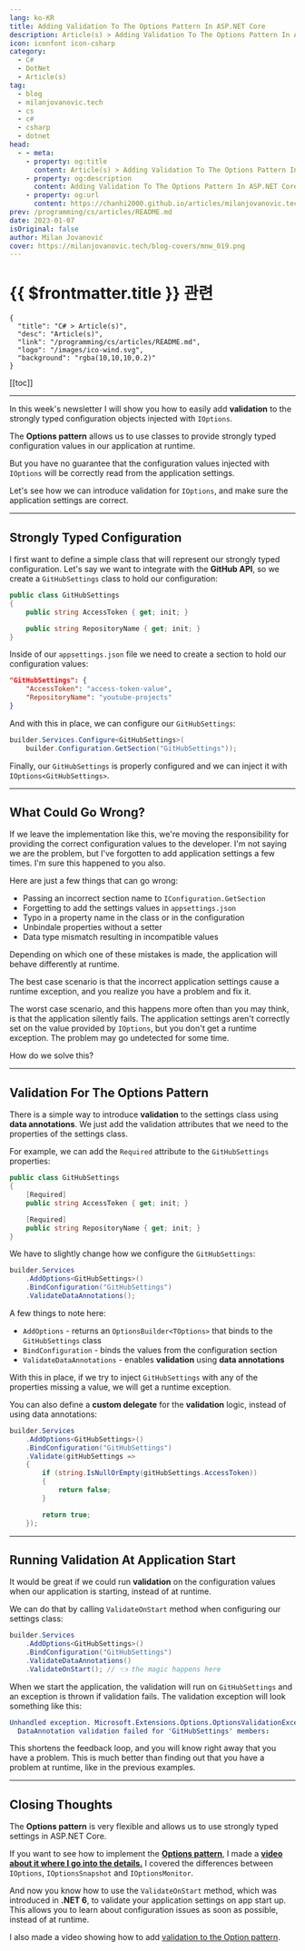 ```yaml
---
lang: ko-KR
title: Adding Validation To The Options Pattern In ASP.NET Core
description: Article(s) > Adding Validation To The Options Pattern In ASP.NET Core
icon: iconfont icon-csharp
category: 
  - C#
  - DotNet
  - Article(s)
tag: 
  - blog
  - milanjovanovic.tech
  - cs
  - c#
  - csharp
  - dotnet
head:
  - - meta:
    - property: og:title
      content: Article(s) > Adding Validation To The Options Pattern In ASP.NET Core
    - property: og:description
      content: Adding Validation To The Options Pattern In ASP.NET Core
    - property: og:url
      content: https://chanhi2000.github.io/articles/milanjovanovic.tech/adding-validation-to-the-options-pattern-in-asp-net-core.html
prev: /programming/cs/articles/README.md
date: 2023-01-07
isOriginal: false
author: Milan Jovanović
cover: https://milanjovanovic.tech/blog-covers/mnw_019.png
---
```


# {{ $frontmatter.title }} 관련

```component VPCard
{
  "title": "C# > Article(s)",
  "desc": "Article(s)",
  "link": "/programming/cs/articles/README.md",
  "logo": "/images/ico-wind.svg",
  "background": "rgba(10,10,10,0.2)"
}
```

[[toc]]

---

<SiteInfo
  name="Adding Validation To The Options Pattern In ASP.NET Core"
  desc="In this week's newsletter I will show you how to easily add validation the strongly-typed configuration objects injected with IOptions. The Options pattern allows us to use classes to provide strongly-typed configuration values in our application at runtime. But you have no guarantee that the configuration values injected with IOptions will be correctly read from the application settings. Let's see how we can introduce validation for our IOptions and make sure the application settings are correct."
  url="https://milanjovanovic.tech/blog/adding-validation-to-the-options-pattern-in-asp-net-core/"
  logo="https://milanjovanovic.tech/profile_favicon.png"
  preview="https://milanjovanovic.tech/blog-covers/mnw_019.png"/>

In this week's newsletter I will show you how to easily add **validation** to the strongly typed configuration objects injected with `IOptions`.

The **Options pattern** allows us to use classes to provide strongly typed configuration values in our application at runtime.

But you have no guarantee that the configuration values injected with `IOptions` will be correctly read from the application settings.

Let's see how we can introduce validation for `IOptions`, and make sure the application settings are correct.

---

## Strongly Typed Configuration

I first want to define a simple class that will represent our strongly typed configuration. Let's say we want to integrate with the **GitHub API**, so we create a `GitHubSettings` class to hold our configuration:

```cs
public class GitHubSettings
{
    public string AccessToken { get; init; }

    public string RepositoryName { get; init; }
}
```

Inside of our <FontIcon icon="iconfont icon-json"/>`appsettings.json` file we need to create a section to hold our configuration values:

```json
"GitHubSettings": {
    "AccessToken": "access-token-value",
    "RepositoryName": "youtube-projects"
}
```

And with this in place, we can configure our `GitHubSettings`:

```cs
builder.Services.Configure<GitHubSettings>(
    builder.Configuration.GetSection("GitHubSettings"));
```

Finally, our `GitHubSettings` is properly configured and we can inject it with `IOptions<GitHubSettings>`.

---

## What Could Go Wrong?

If we leave the implementation like this, we're moving the responsibility for providing the correct configuration values to the developer. I'm not saying we are the problem, but I've forgotten to add application settings a few times. I'm sure this happened to you also.

Here are just a few things that can go wrong:

- Passing an incorrect section name to `IConfiguration.GetSection`
- Forgetting to add the settings values in <FontIcon icon="iconfont icon-json"/>`appsettings.json`
- Typo in a property name in the class or in the configuration
- Unbindale properties without a setter
- Data type mismatch resulting in incompatible values

Depending on which one of these mistakes is made, the application will behave differently at runtime.

The best case scenario is that the incorrect application settings cause a runtime exception, and you realize you have a problem and fix it.

The worst case scenario, and this happens more often than you may think, is that the application silently fails. The application settings aren't correctly set on the value provided by `IOptions`, but you don't get a runtime exception. The problem may go undetected for some time.

How do we solve this?

---

## Validation For The Options Pattern

There is a simple way to introduce **validation** to the settings class
 using **data annotations**. We just add the validation attributes that
 we need to the properties of the settings class.

For example, we can add the `Required` attribute to the `GitHubSettings` properties:

```cs
public class GitHubSettings
{
    [Required]
    public string AccessToken { get; init; }

    [Required]
    public string RepositoryName { get; init; }
}
```

We have to slightly change how we configure the `GitHubSettings`:

```cs
builder.Services
    .AddOptions<GitHubSettings>()
    .BindConfiguration("GitHubSettings")
    .ValidateDataAnnotations();
```

A few things to note here:

- `AddOptions` - returns an `OptionsBuilder<TOptions>` that binds to the `GitHubSettings` class
- `BindConfiguration` - binds the values from the configuration section
- `ValidateDataAnnotations` - enables **validation** using **data annotations**

With this in place, if we try to inject `GitHubSettings` with any of the properties missing a value, we will get a runtime exception.

You can also define a **custom delegate** for the **validation** logic, instead of using data annotations:

```cs
builder.Services
    .AddOptions<GitHubSettings>()
    .BindConfiguration("GitHubSettings")
    .Validate(gitHubSettings =>
    {
        if (string.IsNullOrEmpty(gitHubSettings.AccessToken))
        {
            return false;
        }

        return true;
    });
```

---

## Running Validation At Application Start

It would be great if we could run **validation** on the configuration values when our application is starting, instead of at runtime.

We can do that by calling `ValidateOnStart` method when configuring our settings class:

```cs
builder.Services
    .AddOptions<GitHubSettings>()
    .BindConfiguration("GitHubSettings")
    .ValidateDataAnnotations()
    .ValidateOnStart(); // 👈 the magic happens here
```

When we start the application, the validation will run on `GitHubSettings` and an exception is thrown if validation fails. The validation exception will look something like this:

```yaml
Unhandled exception. Microsoft.Extensions.Options.OptionsValidationException:
  DataAnnotation validation failed for 'GitHubSettings' members:
```

This shortens the feedback loop, and you will know right away that you have a problem. This is much better than finding out that you have a problem at runtime, like in the previous examples.

---

## Closing Thoughts

The **Options pattern** is very flexible and allows us to use strongly typed settings in ASP.NET Core.

If you want to see how to implement the [<FontIcon icon="fa-brands fa-youtube"/>**Options pattern**](https://youtu.be/wxYt0motww0), I made a [<FontIcon icon="fa-brands fa-youtube"/>**video about it where I go into the details.**](https://youtu.be/wxYt0motww0) I covered the differences between `IOptions`, `IOptionsSnapshot` and `IOptionsMonitor`.

<VidStack src="youtube/wxYt0motww0" />

And now you know how to use the `ValidateOnStart` method, which was introduced in **.NET 6**, to validate your application settings on app start up. This allows you to learn about configuration issues as soon as possible, instead of at runtime.

I also made a video showing how to add [<FontIcon icon="fa-brands fa-youtube"/>validation to the Option pattern](https://youtu.be/qRruEdjNVNE).

<VidStack src="youtube/qRruEdjNVNE" />


